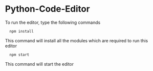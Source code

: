 # Python-Code-Editor

To run the editor, type the following commands 

```bash
  npm install 
```
This command will install all the modules which are required to run this editor

```bash
  npm start
```
This command will start the editor
